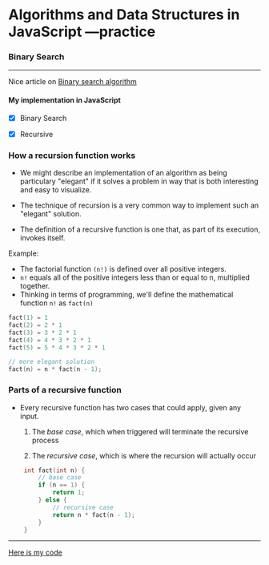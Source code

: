 # Algorithms and Data Structures in JavaScript &mdash;practice


### Binary Search
- - -



Nice article on [Binary search algorithm](https://en.wikipedia.org/wiki/Binary_search_algorithm)

#### My implementation in JavaScript

- [x] Binary Search

- [x] Recursive

### How a recursion function works
- We might describe an implementation of an algorithm as being particulary "elegant" if it solves a problem in way that is both interesting and easy to visualize.

- The technique of recursion is a very common way to implement such an "elegant" solution.

- The definition of a recursive function is one that, as part of its execution, invokes itself.

Example: 
- The factorial function `(n!)` is defined over all positive integers.
- `n!` equals all of the positive integers less than or equal to n, multiplied together.
- Thinking in terms of programming, we'll define the mathematical function `n!` as `fact(n)`

```c
fact(1) = 1
fact(2) = 2 * 1
fact(3) = 3 * 2 * 1
fact(4) = 4 * 3 * 2 * 1
fact(5) = 5 * 4 * 3 * 2 * 1

// more elegant solution
fact(n) = n * fact(n - 1);

```

### Parts of a recursive function
- Every recursive function has two cases that could apply, given any input.
  1. The _base case_, which when triggered will terminate the recursive process
  
  2. The _recursive case_, which is where the recursion will actually occur
  
  ```c
   int fact(int n) {
       // base case
       if (n == 1) {
           return 1;
       } else { 
           // recursive case
           return n * fact(n - 1);
       }
   }
  ```

- - -


[Here is my code](https://github.com/wehelie/JSAlgDos/blob/master/binarysearch/binarysearch.js)

